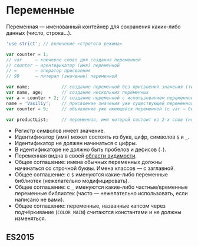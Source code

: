 # Переменные

Переменная — именованный контейнер для сохранения каких-либо данных (число, строка...).

```js
'use strict'; // включение «строгого режима»

var counter = 1;
// var     — ключевое слово для создания переменной
// counter — идентификатор (имя) переменной
// =       — оператор присвоения
// 99      — литерал (значение) переменной

var name;            // создание переменной без присвоения значения (тип и значение — undefined)
var name, age;       // создание нескольких переменных
var a = counter + 2; // создание переменной с использованием переменной
name = 'Vasiliy';    // присвоение значения уже существующей переменной (тип — строка)
var counter = 9;     // объявление уже имеющейся переменной (с var — без проблем)

var productList;     // переменная, имя которой состоит из 2-х слов (использован CamelCase)
```

- Регистр символов имеет значение.
- Идентификатор (имя) может состоять из букв, цифр, символов `$` и `_`.
- Идентификатор не должен начинаться с цифры.
- В идентификаторе не должно быть пробелов и дефисов (`-`).
- Переменная видна в своей [области видимости](scope.md).
- Общее соглашение: имена обычных переменных должны начинаться со строчной буквы. Имена классов — с заглавной.
- Общее соглашение: с `$` именуются какие-либо переменные библиотек (нежелательно модифицировать).
- Общее соглашение: с `_` именуются какие-либо частные/временные переменные библиотек (часто — нежелательно использовать, если написано не вами).
- Общее соглашение: переменные, названные капсом через подчёркивание (`COLOR_MAIN`) считаются константами и не должны изменяться.



## ES2015
